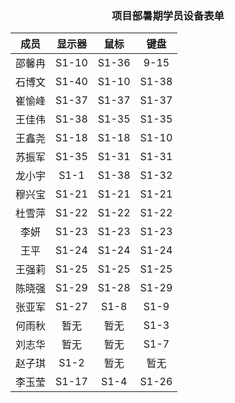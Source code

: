 ### <center> 项目部暑期学员设备表单 </center>
成员| 显示器 | 鼠标 | 键盘 |
:-: | :-: | :-: | :-: |
邵馨冉 | S1-10 | S1-36 | 9-15 |
石博文 | S1-40 | S1-10 | S1-38 |	
崔愉峰 | S1-37 | S1-37 | S1-37 |	
王佳伟 | S1-38 | S1-35 | S1-35 |
王鑫尧 | S1-18 | S1-18 | S1-10 |
苏振军 | S1-35 | S1-31 | S1-31 |
龙小宇 | S1-1 | S1-38 | S1-32 |
穆兴宝 | S1-21 | S1-21 | S1-21 |
杜雪萍 | S1-22 | S1-22 | S1-22 |
李妍   | S1-23 | S1-23 | S1-23 |
王平   | S1-24 | S1-24 | S1-24 |
王强莉 | S1-25 | S1-25 | S1-25 |
陈晓强 | S1-29 | S1-28 | S1-29 |
张亚军 | S1-27 | S1-8 | S1-9 |
何雨秋 | 暂无 | 暂无 | S1-3 |
刘志华 | 暂无 | 暂无 | S1-7 |
赵子琪 | S1-2 | 暂无 | 暂无 |
李玉莹 | S1-17| S1-4 | S1-26 |